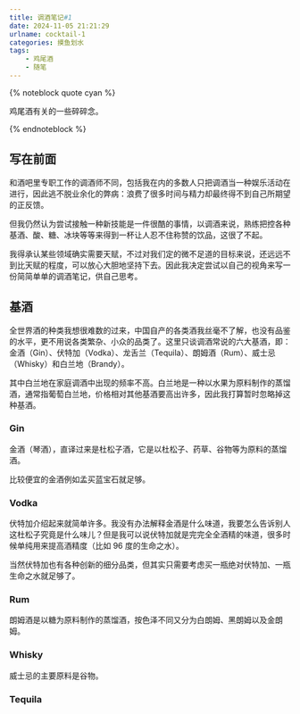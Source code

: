 ```yaml
---
title: 调酒笔记#1
date: 2024-11-05 21:21:29
urlname: cocktail-1
categories: 摸鱼划水
tags:
    - 鸡尾酒
    - 随笔
---
```


{% noteblock quote cyan %}

鸡尾酒有关的一些碎碎念。

{% endnoteblock %}

<!-- more -->

## 写在前面

和酒吧里专职工作的调酒师不同，包括我在内的多数人只把调酒当一种娱乐活动在进行，因此逃不脱业余化的弊病：浪费了很多时间与精力却最终得不到自己所期望的正反馈。

但我仍然认为尝试接触一种新技能是一件很酷的事情，以调酒来说，熟练把控各种基酒、酸、糖、冰块等等来得到一杯让人忍不住称赞的饮品，这很了不起。

我得承认某些领域确实需要天赋，不过对我们定的微不足道的目标来说，还远远不到比天赋的程度，可以放心大胆地坚持下去。因此我决定尝试以自己的视角来写一份简简单单的调酒笔记，供自己思考。

## 基酒

全世界酒的种类我想很难数的过来，中国自产的各类酒我丝毫不了解，也没有品鉴的水平，更不用说各类繁杂、小众的品类了。这里只谈调酒常说的六大基酒，即：金酒（Gin）、伏特加（Vodka）、龙舌兰（Tequila）、朗姆酒（Rum）、威士忌（Whisky）和白兰地（Brandy）。

其中白兰地在家庭调酒中出现的频率不高。白兰地是一种以水果为原料制作的蒸馏酒，通常指葡萄白兰地，价格相对其他基酒要高出许多，因此我打算暂时忽略掉这种基酒。

### Gin

金酒（琴酒），直译过来是杜松子酒，它是以杜松子、药草、谷物等为原料的蒸馏酒。

比较便宜的金酒例如孟买蓝宝石就足够。

### Vodka

伏特加介绍起来就简单许多。我没有办法解释金酒是什么味道，我要怎么告诉别人这杜松子究竟是什么味儿？但是我可以说伏特加就是完完全全酒精的味道，很多时候单纯用来提高酒精度（比如 96 度的生命之水）。

当然伏特加也有各种创新的细分品类，但其实只需要考虑买一瓶绝对伏特加、一瓶生命之水就足够了。

### Rum

朗姆酒是以糖为原料制作的蒸馏酒，按色泽不同又分为白朗姆、黑朗姆以及金朗姆。

### Whisky

威士忌的主要原料是谷物。

### Tequila
